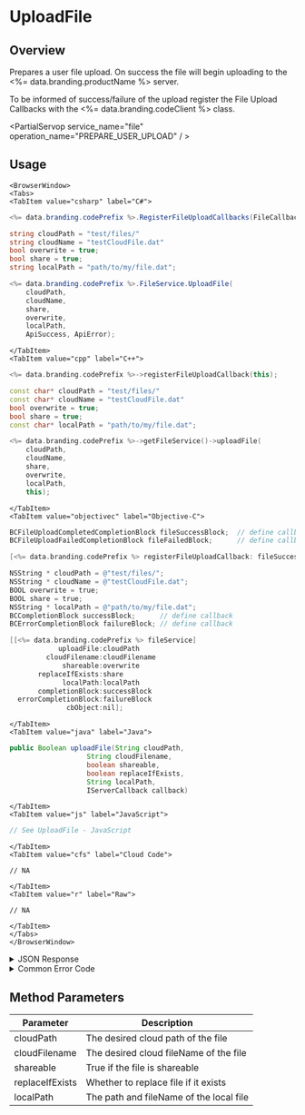 # UploadFile
## Overview
Prepares a user file upload. On success the file will begin uploading to the <%= data.branding.productName %> server.

To be informed of success/failure of the upload register the File Upload Callbacks with the <%= data.branding.codeClient %> class.



<PartialServop service_name="file" operation_name="PREPARE_USER_UPLOAD" / >

## Usage

```mdx-code-block
<BrowserWindow>
<Tabs>
<TabItem value="csharp" label="C#">
```

```csharp
<%= data.branding.codePrefix %>.RegisterFileUploadCallbacks(FileCallbackSuccess, FileCallbackFail);

string cloudPath = "test/files/"
string cloudName = "testCloudFile.dat"
bool overwrite = true;
bool share = true;
string localPath = "path/to/my/file.dat";

<%= data.branding.codePrefix %>.FileService.UploadFile(
    cloudPath,
    cloudName,
    share,
    overwrite,
    localPath,
    ApiSuccess, ApiError);
```

```mdx-code-block
</TabItem>
<TabItem value="cpp" label="C++">
```

```cpp
<%= data.branding.codePrefix %>->registerFileUploadCallback(this);

const char* cloudPath = "test/files/"
const char* cloudName = "testCloudFile.dat"
bool overwrite = true;
bool share = true;
const char* localPath = "path/to/my/file.dat";

<%= data.branding.codePrefix %>->getFileService()->uploadFile(
    cloudPath,
    cloudName,
    share,
    overwrite,
    localPath,
    this);
```

```mdx-code-block
</TabItem>
<TabItem value="objectivec" label="Objective-C">
```

```objectivec
BCFileUploadCompletedCompletionBlock fileSuccessBlock;  // define callback
BCFileUploadFailedCompletionBlock fileFailedBlock;      // define callback

[<%= data.branding.codePrefix %> registerFileUploadCallback: fileSuccessBlock failedBlock: fileFailedBlock];

NSString * cloudPath = @"test/files/";
NSString * cloudName = @"testCloudFile.dat";
BOOL overwrite = true;
BOOL share = true;
NSString * localPath = @"path/to/my/file.dat";
BCCompletionBlock successBlock;      // define callback
BCErrorCompletionBlock failureBlock; // define callback

[[<%= data.branding.codePrefix %> fileService]
            uploadFile:cloudPath
         cloudFilename:cloudFilename
             shareable:overwrite
       replaceIfExists:share
             localPath:localPath
       completionBlock:successBlock
  errorCompletionBlock:failureBlock
              cbObject:nil];
```

```mdx-code-block
</TabItem>
<TabItem value="java" label="Java">
```

```java
public Boolean uploadFile(String cloudPath,
                   String cloudFilename,
                   boolean shareable,
                   boolean replaceIfExists,
                   String localPath,
                   IServerCallback callback)
```

```mdx-code-block
</TabItem>
<TabItem value="js" label="JavaScript">
```

```javascript
// See UploadFile - JavaScript
```

```mdx-code-block
</TabItem>
<TabItem value="cfs" label="Cloud Code">
```

```cfscript
// NA
```

```mdx-code-block
</TabItem>
<TabItem value="r" label="Raw">
```

```cfscript
// NA
```

```mdx-code-block
</TabItem>
</Tabs>
</BrowserWindow>
```

<details>
<summary>JSON Response</summary>

```json
{
    "status": 200,
    "data": {
        "fileDetails": {
            "updatedAt": 1452616408147,
            "fileSize": 100,
            "fileType": "User",
            "expiresAt": 1452702808146,
            "shareable": true,
            "uploadId": "cf9a075c-587e-4bd1-af0b-eab1a79b958f",
            "createdAt": 1452616408147,
            "profileId": "bf8a1433-62d2-448e-b396-f3dbffff44",
            "gameId": "99999",
            "path": "dir1/dir2",
            "filename": "filename",
            "replaceIfExists": true,
            "cloudPath": "bc/g/99999/u/bf8a1433-62d2-448e-b396-f3dbffff44/f/dir1/dir2/filename"
        }
    }
}
```
</details>

<details>
<summary>Common Error Code</summary>

### Status Codes
Code | Name | Description
---- | ---- | -----------
40429 | UPLOAD_FILE_TOO_LARGE | File maximum file size exceeded
40430 | FILE_ALREADY_EXISTS | File exists, replaceIfExists not set

</details>


## Method Parameters
Parameter | Description
--------- | -----------
cloudPath | The desired cloud path of the file
cloudFilename | The desired cloud fileName of the file
shareable | True if the file is shareable
replaceIfExists | Whether to replace file if it exists
localPath | The path and fileName of the local file


